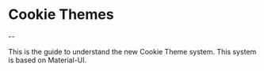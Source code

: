 # Cookie Themes
--

This is the guide to understand the new Cookie Theme system. This system is based on Material-UI.